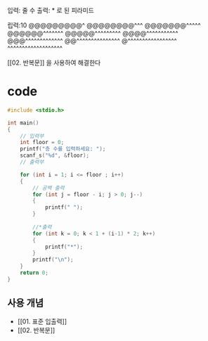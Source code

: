 입력: 줄 수
출력: * 로 된 피라미드

립력:10
@@@@@@@@@^
@@@@@@@@^^^
@@@@@@@^^^^^
@@@@@@^^^^^^^
@@@@@^^^^^^^^^
@@@@^^^^^^^^^^^
@@@^^^^^^^^^^^^^
@@^^^^^^^^^^^^^^^
@^^^^^^^^^^^^^^^^^
^^^^^^^^^^^^^^^^^^^

[[02. 반복문]] 을 사용하여 해결한다

# code
```c
#include <stdio.h>

int main()
{
    // 입력부
    int floor = 0;
    printf("층 수를 입력하세요: ");
    scanf_s("%d", &floor);
    // 출력부

    for (int i = 1; i <= floor ; i++)
    {
        // 공백 출력
        for (int j = floor - i; j > 0; j--)
        {
            printf(" ");
        }
  
        //*출력
        for (int k = 0; k < 1 + (i-1) * 2; k++)
        {
            printf("*");
        }
        printf("\n");
    }
    return 0;
}
```
## 사용 개념
 - [[01. 표준 입출력]]
 - [[02. 반복문]]